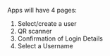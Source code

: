 Apps will have 4 pages:

1. Select/create a user
2. QR scanner
3. Confirmation of Login Details
4. Select a Username
